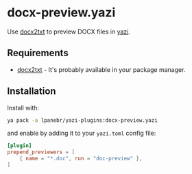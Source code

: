 # docx-preview.yazi

Use [docx2txt](https://docx2txt.sourceforge.net/) to preview DOCX files in [yazi](https://github.com/sxyazi/yazi).

## Requirements

- [docx2txt](https://docx2txt.sourceforge.net/) - It's probably available in your package manager.

## Installation

Install with:

```sh
ya pack -a lpanebr/yazi-plugins:docx-preview.yazi
```

and enable by adding it to your `yazi.toml` config file:

```toml
[plugin]
prepend_previewers = [
    { name = "*.doc", run = "doc-preview" },
]
```
